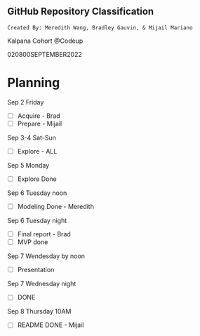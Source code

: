 ## **GitHub Repository Classification**

    Created By: Meredith Wang, Bradley Gauvin, & Mijail Mariano

Kalpana Cohort @Codeup

020800SEPTEMBER2022

# Planning
Sep 2 Friday
- [ ] Acquire - Brad
- [ ] Prepare - Mijail

Sep 3-4 Sat-Sun
- [ ] Explore - ALL

Sep 5 Monday
- [ ] Explore Done

Sep 6 Tuesday noon
- [ ] Modeling Done - Meredith

Sep 6 Tuesday night
- [ ] Final report - Brad
- [ ] MVP done

Sep 7 Wendesday by noon
- [ ] Presentation

Sep 7 Wednesday night
- [ ] DONE

Sep 8 Thursday 10AM
- [ ] README DONE - Mijail
